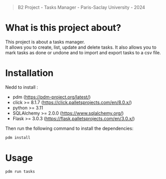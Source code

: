 >B2 Project - Tasks Manager - Paris-Saclay University - 2024

# What is this project about?

This project is about a tasks manager.  
It allows you to create, list, update and delete tasks. It also allows you to mark tasks as done or undone and to import and export tasks to a csv file.

# Installation

Nedd to install : 
- pdm (https://pdm-project.org/latest/)
- click >= 8.1.7 (https://click.palletsprojects.com/en/8.0.x/)
- python >= 3.11
- SQLAlchemy >= 2.0.0 (https://www.sqlalchemy.org/)
- Flask >= 3.0.3 (https://flask.palletsprojects.com/en/3.0.x/)

Then run the following command to install the dependencies:
```bash
pdm install
```

# Usage
```bash
pdm run tasks
```